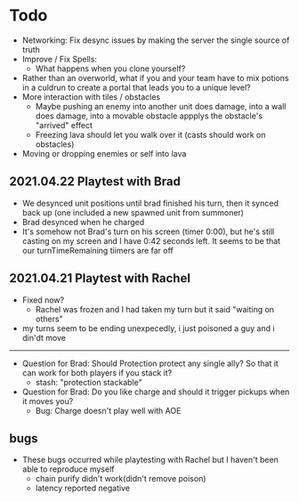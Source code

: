 # Todo
- Networking: Fix desync issues by making the server the single source of truth
- Improve / Fix Spells:
  - What happens when you clone yourself?
- Rather than an overworld, what if you and your team have to mix potions in a culdrun to create a portal that leads you to a unique level?
- More interaction with tiles / obstacles
  - Maybe pushing an enemy into another unit does damage, into a wall does damage, into a movable obstacle appplys the obstacle's "arrived" effect
  - Freezing lava should let you walk over it (casts should work on obstacles)
- Moving or dropping enemies or self into lava


## 2021.04.22 Playtest with Brad

- We desynced unit positions until brad finished his turn, then it synced back up (one included a new spawned unit from summoner)
- Brad desynced when he charged
- It's somehow not Brad's turn on his screen (timer 0:00), but he's still casting on my screen and I have 0:42 seconds left. It seems to be that our turnTimeRemaining tiimers are far off

## 2021.04.21 Playtest with Rachel

- Fixed now?
  - Rachel was frozen and I had taken my turn but it said "waiting on others"
- my turns seem to be ending unexpecedly, i just poisoned a guy and i din'dt move

---


- Question for Brad: Should Protection protect any single ally? So that it can work for both players if you stack it?
  - stash: "protection stackable"
- Question for Brad: Do you like charge and should it trigger pickups when it moves you?
  - Bug: Charge doesn't play well with AOE

## bugs

- These bugs occurred while playtesting with Rachel but I haven't been able to reproduce myself
  - chain purify didn't work(didn't remove poison)
  - latency reported negative
